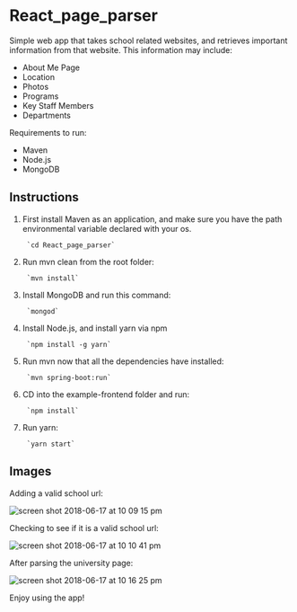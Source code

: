 # React_page_parser

Simple web app that takes school related websites, and retrieves important information from that website. This information may include:
- About Me Page
- Location
- Photos
- Programs
- Key Staff Members
- Departments

Requirements to run:
- Maven
- Node.js
- MongoDB

## Instructions

1. First install Maven as an application, and make sure you have the path environmental variable declared with your os.
    
        `cd React_page_parser`

2. Run mvn clean from the root folder:

        `mvn install`
    
3. Install MongoDB and run this command:
   
        `mongod`

4. Install Node.js, and install yarn via npm

        `npm install -g yarn`
    
5. Run mvn now that all the dependencies have installed:
   
        `mvn spring-boot:run`
 
6. CD into the example-frontend folder and run:

        `npm install`
    
7. Run yarn:

        `yarn start`

## Images

Adding a valid school url:

![screen shot 2018-06-17 at 10 09 15 pm](https://user-images.githubusercontent.com/25303677/41515491-2042a744-727d-11e8-80bf-7f27f889b96b.png)

Checking to see if it is a valid school url: 

![screen shot 2018-06-17 at 10 10 41 pm](https://user-images.githubusercontent.com/25303677/41515535-4f9a8c46-727d-11e8-98e4-f56c62fd3db8.png)

After parsing the university page: 

![screen shot 2018-06-17 at 10 16 25 pm](https://user-images.githubusercontent.com/25303677/41515606-c9a38268-727d-11e8-9a7e-0a7ee0eeed06.png)


Enjoy using the app!
    
  